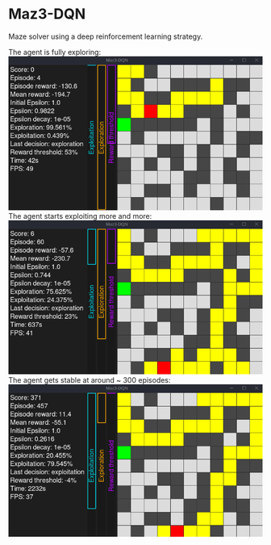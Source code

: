 # Maz3-DQN

Maze solver using a deep reinforcement learning strategy.

The agent is fully exploring:
![Maz3-DQN](records/1.gif)
The agent starts exploiting more and more:
![Maz3-DQN](records/2.gif)
The agent gets stable at around ~ 300 episodes:
![Maz3-DQN](records/3.gif)
